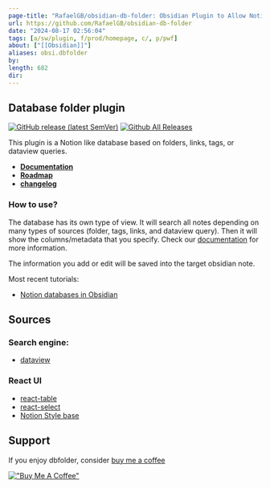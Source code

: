 ```yaml
---
page-title: "RafaelGB/obsidian-db-folder: Obsidian Plugin to Allow Notion like database based on folders"
url: https://github.com/RafaelGB/obsidian-db-folder
date: "2024-08-17 02:56:04"
tags: [a/sw/plugin, f/prod/homepage, c/, p/pwf]
about: ["[[Obsidian]]"]
aliases: obsi.dbfolder
by: 
length: 682
dir: 
---
```


## Database folder plugin

[](https://github.com/RafaelGB/obsidian-db-folder#database-folder-plugin)

[![GitHub release (latest SemVer)](https://camo.githubusercontent.com/6aeff40994063a1062cbbe44bd51ad3590c1285e00e3cf2e9319f390754f94e0/68747470733a2f2f696d672e736869656c64732e696f2f6769746875622f762f72656c656173652f52616661656c47422f6f6273696469616e2d64622d666f6c6465723f7374796c653d666f722d7468652d626164676526736f72743d73656d766572)](https://github.com/RafaelGB/obsidian-db-folder/releases/latest) [![Github All Releases](https://camo.githubusercontent.com/04e4ec3da17d4c8fa0358e56951e97a53f54b99977fa43add3f3239a7396051f/68747470733a2f2f696d672e736869656c64732e696f2f6769746875622f646f776e6c6f6164732f52616661656c47422f6f6273696469616e2d64622d666f6c6465722f746f74616c3f7374796c653d666f722d7468652d6261646765)](https://github.com/RafaelGB/obsidian-db-folder/blob/master)

This plugin is a Notion like database based on folders, links, tags, or dataview queries.

-   **[Documentation](https://rafaelgb.github.io/obsidian-db-folder/)**
-   **[Roadmap](https://github.com/users/RafaelGB/projects/7/views/4)**
-   **[changelog](https://rafaelgb.github.io/obsidian-db-folder/changelog/)**

### How to use?

[](https://github.com/RafaelGB/obsidian-db-folder#how-to-use)

The database has its own type of view. It will search all notes depending on many types of sources (folder, tags, links, and dataview query). Then it will show the columns/metadata that you specify. Check our [documentation](https://rafaelgb.github.io/obsidian-db-folder/features/Columns/) for more information.

The information you add or edit will be saved into the target obsidian note.

Most recent tutorials:

-   [Notion databases in Obsidian](https://www.youtube.com/watch?v=ibarYqG4W5I)

## Sources

[](https://github.com/RafaelGB/obsidian-db-folder#sources)

### Search engine:

[](https://github.com/RafaelGB/obsidian-db-folder#search-engine)

-   [dataview](https://github.com/blacksmithgu/obsidian-dataview)

### React UI

[](https://github.com/RafaelGB/obsidian-db-folder#react-ui)

-   [react-table](https://github.com/TanStack/react-table)
-   [react-select](https://react-select.com/home)
-   [Notion Style base](https://github.com/archit-p/editable-react-table)

## Support

[](https://github.com/RafaelGB/obsidian-db-folder#support)

If you enjoy dbfolder, consider [buy me a coffee](https://www.buymeacoffee.com/5tsytn22v9Z)

[!["Buy Me A Coffee"](https://camo.githubusercontent.com/12f516d86d600c89a6abd2326256045c27325ad7c8532c0d36772965a4923be0/68747470733a2f2f7777772e6275796d6561636f666665652e636f6d2f6173736574732f696d672f637573746f6d5f696d616765732f6f72616e67655f696d672e706e67)](https://www.buymeacoffee.com/5tsytn22v9Z)